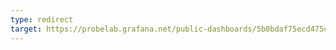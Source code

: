 ```yaml
---
type: redirect
target: https://probelab.grafana.net/public-dashboards/5b0bdaf75ecd475cb348e4574211e092
---
```

